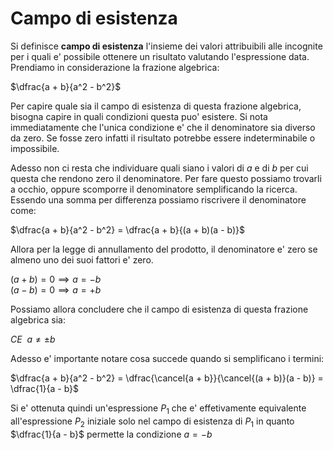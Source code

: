 # Campo di esistenza  

Si definisce **campo di esistenza** l'insieme dei valori attribuibili alle incognite per i quali e' possibile ottenere un risultato valutando l'espressione data. Prendiamo in considerazione la frazione algebrica:  

$\dfrac{a + b}{a^2 - b^2}$  

Per capire quale sia il campo di esistenza di questa frazione algebrica, bisogna capire in quali condizioni questa puo' esistere. Si nota immediatamente che l'unica condizione e' che il denominatore sia diverso da zero. Se fosse zero infatti il risultato potrebbe essere indeterminabile o impossibile.     

Adesso non ci resta che individuare quali siano i valori di $a$ e di $b$ per cui questa che rendono zero il denominatore. Per fare questo possiamo trovarli a occhio, oppure scomporre il denominatore semplificando la ricerca. Essendo una somma per differenza possiamo riscrivere il denominatore come:  

$\dfrac{a + b}{a^2 - b^2} = \dfrac{a + b}{(a + b)(a - b)}$  

Allora per la legge di annullamento del prodotto, il denominatore e' zero se almeno uno dei suoi fattori e' zero.  

$(a + b) = 0 \implies a = -b$  
$(a - b) = 0 \implies a = +b$  

Possiamo allora concludere che il campo di esistenza di questa frazione algebrica sia:  

$CE\ \ a \not= \pm b$  

Adesso e' importante notare cosa succede quando si semplificano i termini:  

$\dfrac{a + b}{a^2 - b^2} = \dfrac{\cancel{a + b}}{\cancel{(a + b)}(a - b)} = \dfrac{1}{a - b}$  

Si e' ottenuta quindi un'espressione $P_1$ che e' effetivamente equivalente all'espressione $P_2$ iniziale solo nel campo di esistenza di $P_1$ in quanto $\dfrac{1}{a - b}$ permette la condizione $a = -b$ 
